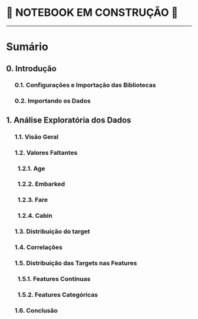 # 🚧 **NOTEBOOK EM CONSTRUÇÃO** 🚧
---
# Sumário
## 0. Introdução
###  &nbsp;&nbsp;&nbsp;&nbsp;&nbsp;&nbsp;0.1. Configurações e Importação das Bibliotecas
###  &nbsp;&nbsp;&nbsp;&nbsp;&nbsp;&nbsp;0.2. Importando os Dados

## 1. Análise Exploratória dos Dados
###  &nbsp;&nbsp;&nbsp;&nbsp;&nbsp;&nbsp;1.1. Visão Geral
###  &nbsp;&nbsp;&nbsp;&nbsp;&nbsp;&nbsp;1.2. Valores Faltantes
###  &nbsp;&nbsp;&nbsp;&nbsp;&nbsp;&nbsp;&nbsp;&nbsp;1.2.1. Age
###  &nbsp;&nbsp;&nbsp;&nbsp;&nbsp;&nbsp;&nbsp;&nbsp;1.2.2. Embarked
###  &nbsp;&nbsp;&nbsp;&nbsp;&nbsp;&nbsp;&nbsp;&nbsp;1.2.3. Fare
###  &nbsp;&nbsp;&nbsp;&nbsp;&nbsp;&nbsp;&nbsp;&nbsp;1.2.4. Cabin
###  &nbsp;&nbsp;&nbsp;&nbsp;&nbsp;&nbsp;1.3. Distribuição do target
###  &nbsp;&nbsp;&nbsp;&nbsp;&nbsp;&nbsp;1.4. Correlações
###  &nbsp;&nbsp;&nbsp;&nbsp;&nbsp;&nbsp;1.5. Distribuição das Targets nas Features
###  &nbsp;&nbsp;&nbsp;&nbsp;&nbsp;&nbsp;&nbsp;&nbsp;1.5.1. Features Contínuas
###  &nbsp;&nbsp;&nbsp;&nbsp;&nbsp;&nbsp;&nbsp;&nbsp;1.5.2. Features Categóricas
###  &nbsp;&nbsp;&nbsp;&nbsp;&nbsp;&nbsp;1.6. Conclusão

